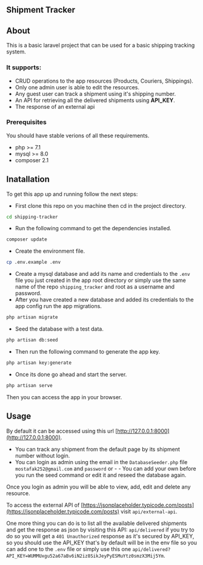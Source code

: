 ## Shipment Tracker

## About

This is a basic laravel project that can be used for a basic shipping tracking system.


### It supports:

- CRUD operations to the app resources (Products, Couriers, Shippings).
- Only one admin user is able to edit the resources.
- Any guest user can track a shipment using it's shipping number.
- An API for retrieving all the delivered shipments using **API_KEY**.
- The response of an external api


 ### Prerequisites

 You should have stable verions of all these requirements.
 - php >= 7.1
 - mysql >= 8.0
 - composer 2.1


## Inatallation

To get this app up and running follow the next steps:

- First clone this repo on you machine then cd in the project directory.
```bash
cd shipping-tracker
```
- Run the following command to get the dependencies installed.
```bash
composer update
```
- Create the environment file.
```bash
cp .env.example .env
```

- Create a mysql database and add its name and credentials to the `.env` file you just created in the app root directory or simply use the same name of the repo `shipping_tracker` and root as a username and password.
- After you have created a new database and added its credentials to the app config run the app migrations.
```bash
php artisan migrate
```
- Seed the database with a test data.
```bash
php artisan db:seed
```
- Then run the following command to generate the app key.
```bash
php artisan key:generate
```
- Once its done go ahead and start the server.
```bash
php artisan serve
```
Then you can access the app in your browser.

## Usage

By default it can be accessed using this url [http://127.0.0.1:8000](http://127.0.0.1:8000).

- You can track any shipment from the default page by its shipment number without login.
- You can login as admin using the email in the `DatabaseSeeder.php` file `mostafak252@gmail.com` and `password` or - - You can add your own before you run the seed command or edit it and reseed the database again.


Once you login as admin you will be able to view, add, edit and delete any resource.


To access the external API of [https://jsonplaceholder.typicode.com/posts](https://jsonplaceholder.typicode.com/posts)
visit `api/external-api`.


One more thing you can do is to list all the available delivered shipments and get the response as json by visiting this API: `api/delivered`
if you try to do so you will get a `401 Unauthorized` response as it's secured by API_KEY, so you should use the API_KEY that's by default will be in the env file so you can add one to the `.env` file or simply use this one `api/delivered?API_KEY=WUMMUxgu52a67aBv6iN2iz8SikJeyPyESMuYtz0smzX3Mij5Ym`.
